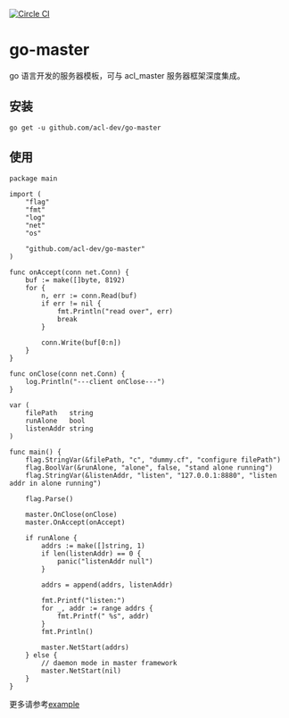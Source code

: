 [![Circle CI](https://circleci.com/gh/acl-dev/go-master.svg?style=svg)](https://circleci.com/gh/acl-dev/go-master)


# go-master
go 语言开发的服务器模板，可与 acl_master 服务器框架深度集成。


## 安装

	go get -u github.com/acl-dev/go-master


## 使用

    package main

    import (
        "flag"
        "fmt"
        "log"
        "net"
        "os"

        "github.com/acl-dev/go-master"
    )

    func onAccept(conn net.Conn) {
        buf := make([]byte, 8192)
        for {
            n, err := conn.Read(buf)
            if err != nil {
                fmt.Println("read over", err)
                break
            }

            conn.Write(buf[0:n])
        }
    }

    func onClose(conn net.Conn) {
        log.Println("---client onClose---")
    }

    var (
        filePath   string
        runAlone   bool
        listenAddr string
    )

    func main() {
        flag.StringVar(&filePath, "c", "dummy.cf", "configure filePath")
        flag.BoolVar(&runAlone, "alone", false, "stand alone running")
        flag.StringVar(&listenAddr, "listen", "127.0.0.1:8880", "listen addr in alone running")

        flag.Parse()

        master.OnClose(onClose)
        master.OnAccept(onAccept)

        if runAlone {
            addrs := make([]string, 1)
            if len(listenAddr) == 0 {
                panic("listenAddr null")
            }

            addrs = append(addrs, listenAddr)

            fmt.Printf("listen:")
            for _, addr := range addrs {
                fmt.Printf(" %s", addr)
            }
            fmt.Println()

            master.NetStart(addrs)
        } else {
            // daemon mode in master framework
            master.NetStart(nil)
        }
    }


更多请参考[example](https://github.com/acl-dev/go-master/tree/master/examples/)


